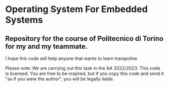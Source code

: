 # Operating System For Embedded Systems
## Repository for the course of Politecnico di Torino for my and my teammate.

I hope this code will help anyone that wants to learn trampoline

Please note: We are carrying out this task in the AA 2022/2023. This code is licensed.
You are free to be inspired, but if you copy this code and send it "as if you were the author", you will be legally liable.
